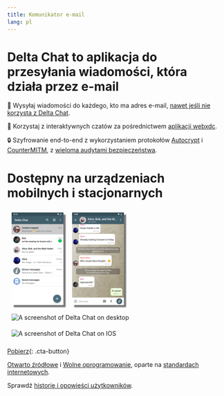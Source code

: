 ```yaml
---
title: Komunikator e-mail
lang: pl
---
```


# Delta Chat to aplikacja do przesyłania wiadomości, która działa przez e-mail

💬 Wysyłaj wiadomości do każdego, kto ma adres e-mail, [nawet jeśli nie korzysta z Delta Chat](https://www.youtube-nocookie.com/embed/8LbrGXKZN70).

🥳 Korzystaj z interaktywnych czatów za pośrednictwem [aplikacji webxdc](https://webxdc.org).

🔒 Szyfrowanie end-to-end z wykorzystaniem protokołów [Autocrypt](https://autocrypt.org) i [CounterMITM](https://countermitm.readthedocs.io/en/latest/new.html), z [wieloma audytami bezpieczeństwa](https://delta.chat/en/2023-03-27-third-independent-security-audit).

# Dostępny na urządzeniach mobilnych i stacjonarnych


<img src="../assets/blog/screenshots/2019-12-17-delta-chat-google-play-release-chat-list-light.png" width="120" 
style="float: left; margin: 10px;display: block;box-shadow: 5px 5px 2px #777;" alt="A screenshot of Delta Chat on Android showing chat list" /> 
<img src="../assets/blog/screenshots/2019-12-17-delta-chat-google-play-release-group-light.png" width="120" 
style="float: left; margin: 10px;display: block;box-shadow: 5px 5px 2px #777;" alt="A screenshot of Delta Chat on Android showing a chat" /> 

<img src="../assets/blog/desktop-screenshot.png" width="280" style="float:left; margin: 10px" alt="A screenshot of Delta Chat on desktop" /> 

<img src="../assets/blog/screenshots/2020-01-09-delta-chat-iOS-weekend-group-chat.png" width="110" style="margin: 10px" alt="A screenshot of Delta Chat on IOS" /> 

[Pobierz](https://get.delta.chat){: .cta-button}

[Otwarto źródłowe](https://en.wikipedia.org/wiki/Open-source_software)
i [Wolne oprogramowanie](https://en.wikipedia.org/wiki/Free_software), oparte na [standardach internetowych](https://github.com/deltachat/deltachat-core-rust/blob/master/standards.md).

Sprawdź [historie i opowieści użytkowników](user-voices).

